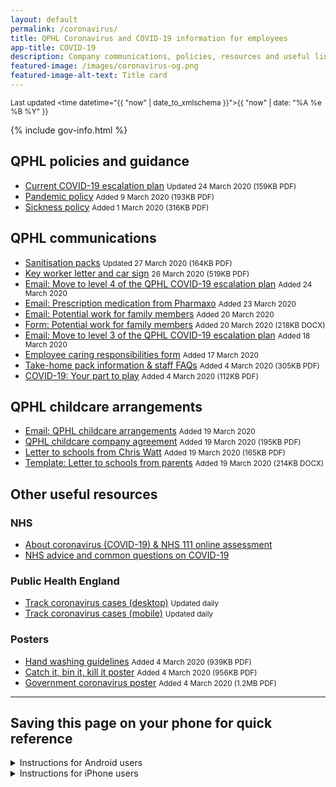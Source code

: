 ```yaml
---
layout: default
permalink: /coronavirus/
title: QPHL Coronavirus and COVID-19 information for employees
app-title: COVID-19
description: Company communications, policies, resources and useful links about the COVID-19 pandemic.
featured-image: /images/coronavirus-og.png
featured-image-alt-text: Title card
---
```


<small>Last updated <time datetime="{{ "now" | date_to_xmlschema }}">{{ "now" | date: "%A %e %B %Y" }}</time></small>

{% include gov-info.html %}

## QPHL policies and guidance

- [Current COVID-19 escalation plan](/downloads/qphl-coronavirus-plan-v5.pdf) <small>Updated <time datetime="2020-03-24T15:29:00+00:00">24 March 2020</time> (159KB PDF)</small>
- [Pandemic policy](/downloads/qphl-pandemic-policy.pdf) <small>Added <time datetime="2020-03-09T12:00:00+00:00">9 March 2020</time> (193KB PDF)</small>
- [Sickness policy](/downloads/qphl-sickness-policy.pdf) <small>Added <time datetime="2020-03-01T12:00:00+00:00">1 March 2020</time> (316KB PDF)</small>

## QPHL communications

- [Sanitisation packs](/downloads/sanitisation-packs.pdf) <small>Updated <time datetime="2020-03-27T08:30:00+00:00">27 March 2020</time> (164KB PDF)</small>
- [Key worker letter and car sign](/downloads/qphl-key-worker-letter.pdf) <small><time datetime="2020-03-26T10:30:00+00:00">26 March 2020</time> (519KB PDF)</small>
- [Email: Move to level 4 of the QPHL COVID-19 escalation plan](/downloads/emails/move-to-level-4-of-the-qphl-covid-19-escalation-plan/) <small>Added <time datetime="2020-03-24T15:29:00+00:00">24 March 2020</time></small>
- [Email: Prescription medication from Pharmaxo](/downloads/emails/prescription-medication-from-pharmaxo/) <small>Added <time datetime="2020-03-23T12:00:00+00:00">23 March 2020</time></small>
- [Email: Potential work for family members](/downloads/emails/potential-work-for-family-members/) <small>Added <time datetime="2020-03-20T12:00:00+00:00">20 March 2020</time></small>
- [Form: Potential work for family members](/downloads/potential-work-for-family-members-form.docx) <small>Added <time datetime="2020-03-20T12:00:00+00:00">20 March 2020</time> (218KB DOCX)</small>
- [Email: Move to level 3 of the QPHL COVID-19 escalation plan](/downloads/emails/move-to-level-3-of-the-qphl-covid-19-escalation-plan/) <small>Added <time datetime="2020-03-18T12:00:00+00:00">18 March 2020</time></small>
- [Employee caring responsibilities form](https://bit.ly/qphlcare) <small>Added <time datetime="2020-03-17T12:00:00+00:00">17 March 2020</time></small>
- [Take-home pack information & staff FAQs](/downloads/take-home-pack-information.pdf) <small>Added <time datetime="2020-03-04T12:00:00+00:00">4 March 2020</time> (305KB PDF)</small>
- [COVID-19: Your part to play](/downloads/covid-19-your-part-to-play.pdf) <small>Added <time datetime="2020-03-04T12:00:00+00:00">4 March 2020</time> (112KB PDF)</small>

## QPHL childcare arrangements

- [Email: QPHL childcare arrangements](/downloads/emails/qphl-childcare-arrangements/) <small>Added <time datetime="2020-03-19T12:00:00+00:00">19 March 2020</time></small>
- [QPHL childcare company agreement](/downloads/qphl-childcare-company-agreement.pdf) <small>Added <time datetime="2020-03-19T12:00:00+00:00">19 March 2020</time> (195KB PDF)</small>
- [Letter to schools from Chris Watt](/downloads/letter-to-schools-from-chris-watt.pdf) <small>Added <time datetime="2020-03-19T12:00:00+00:00">19 March 2020</time> (165KB PDF)</small>
- [Template: Letter to schools from parents](/downloads/letter-to-schools-from-parents.docx) <small>Added <time datetime="2020-03-19T12:00:00+00:00">19 March 2020</time> (214KB DOCX)</small>

## Other useful resources

### NHS

- [About coronavirus (COVID-19) & NHS 111 online assessment](https://111.nhs.uk/service/COVID-19/)
- [NHS advice and common questions on COVID-19](https://www.nhs.uk/conditions/coronavirus-covid-19/)

### Public Health England

- [Track coronavirus cases (desktop)](https://www.arcgis.com/apps/opsdashboard/index.html#/f94c3c90da5b4e9f9a0b19484dd4bb14) <small>Updated daily</small>
- [Track coronavirus cases (mobile)](https://www.arcgis.com/apps/opsdashboard/index.html#/ae5dda8f86814ae99dde905d2a9070ae) <small>Updated daily</small>

### Posters

- [Hand washing guidelines](/downloads/hand-washing-guidelines.pdf) <small>Added <time datetime="2020-03-04T12:00:00+00:00">4 March 2020</time> (939KB PDF)</small>
- [Catch it, bin it, kill it poster](/downloads/catch-bin-kill.pdf) <small>Added <time datetime="2020-03-04T12:00:00+00:00">4 March 2020</time> (956KB PDF)</small>
- [Government coronavirus poster](/downloads/government-coronavirus-poster.pdf) <small>Added <time datetime="2020-03-04T12:00:00+00:00">4 March 2020</time> (1.2MB PDF)</small>

---

## Saving this page on your phone for quick reference

<details>
    <summary>Instructions for Android users</summary>
    <ol>
        <li>Launch Chrome for Android, other browsers won’t work for this.</li>
        <li>Go to <a href="https://qphl.co/coronavirus/">qphl.co/coronavirus</a>.</li>
        <li>Tap the menu button and then tap “Add to home screen.”</li>
        <li>You’ll then be able to enter a name for the shortcut and then Chrome will add it to your home screen.</li>
    </ol>
</details>

<details>
    <summary>Instructions for iPhone users</summary>
    <ol>
        <li>Open Safari. Other browsers, such as Chrome, won’t work for this.</li>
        <li>Go to <a href="https://qphl.co/coronavirus/">qphl.co/coronavirus</a>.</li>
        <li>Tap the Share button at the bottom of the page. It looks like a square with an arrow pointing out of the top.</li>
        <li>In the list of options that appears, scroll down until you see Add to Home Screen. Tap this.</li>
        <li>On the next screen, choose a name for the website shortcut on your home screen. You’ll see the link so you can confirm it, as well as the site’s favicon that becomes its “app” icon. Click Add when you’re done.</li>
        <li>Now just tap the new app on your home screen, and it will open the website in its own navigation window, independent of what you have open in Safari.</li>
    </ol>
</details>